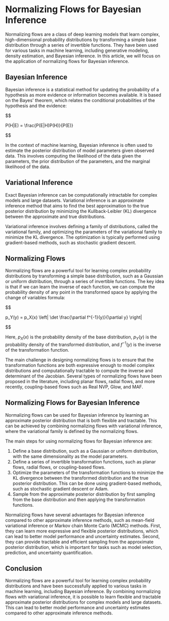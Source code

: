 # Normalizing Flows for Bayesian Inference

Normalizing flows are a class of deep learning models that learn complex, high-dimensional probability distributions by transforming a simple base distribution through a series of invertible functions. They have been used for various tasks in machine learning, including generative modeling, density estimation, and Bayesian inference. In this article, we will focus on the application of normalizing flows for Bayesian inference.

## Bayesian Inference

Bayesian inference is a statistical method for updating the probability of a hypothesis as more evidence or information becomes available. It is based on the Bayes' theorem, which relates the conditional probabilities of the hypothesis and the evidence:


$$

P(H|E) = \frac{P(E|H)P(H)}{P(E)}

$$


In the context of machine learning, Bayesian inference is often used to estimate the posterior distribution of model parameters given observed data. This involves computing the likelihood of the data given the parameters, the prior distribution of the parameters, and the marginal likelihood of the data.

## Variational Inference

Exact Bayesian inference can be computationally intractable for complex models and large datasets. Variational inference is an approximate inference method that aims to find the best approximation to the true posterior distribution by minimizing the Kullback-Leibler (KL) divergence between the approximate and true distributions.

Variational inference involves defining a family of distributions, called the variational family, and optimizing the parameters of the variational family to minimize the KL divergence. The optimization is typically performed using gradient-based methods, such as stochastic gradient descent.

## Normalizing Flows

Normalizing flows are a powerful tool for learning complex probability distributions by transforming a simple base distribution, such as a Gaussian or uniform distribution, through a series of invertible functions. The key idea is that if we can learn the inverse of each function, we can compute the probability density of any point in the transformed space by applying the change of variables formula:


$$

p_Y(y) = p_X(x) \left| \det \frac{\partial f^{-1}(y)}{\partial y} \right|

$$


Here, $p_X(x)$ is the probability density of the base distribution, $p_Y(y)$ is the probability density of the transformed distribution, and $f^{-1}(y)$ is the inverse of the transformation function.

The main challenge in designing normalizing flows is to ensure that the transformation functions are both expressive enough to model complex distributions and computationally tractable to compute the inverse and determinant of the Jacobian. Several types of normalizing flows have been proposed in the literature, including planar flows, radial flows, and more recently, coupling-based flows such as Real NVP, Glow, and MAF.

## Normalizing Flows for Bayesian Inference

Normalizing flows can be used for Bayesian inference by learning an approximate posterior distribution that is both flexible and tractable. This can be achieved by combining normalizing flows with variational inference, where the variational family is defined by the normalizing flows.

The main steps for using normalizing flows for Bayesian inference are:

1. Define a base distribution, such as a Gaussian or uniform distribution, with the same dimensionality as the model parameters.
2. Define a series of invertible transformation functions, such as planar flows, radial flows, or coupling-based flows.
3. Optimize the parameters of the transformation functions to minimize the KL divergence between the transformed distribution and the true posterior distribution. This can be done using gradient-based methods, such as stochastic gradient descent or Adam.
4. Sample from the approximate posterior distribution by first sampling from the base distribution and then applying the transformation functions.

Normalizing flows have several advantages for Bayesian inference compared to other approximate inference methods, such as mean-field variational inference or Markov chain Monte Carlo (MCMC) methods. First, they can learn more expressive and flexible posterior distributions, which can lead to better model performance and uncertainty estimates. Second, they can provide tractable and efficient sampling from the approximate posterior distribution, which is important for tasks such as model selection, prediction, and uncertainty quantification.

## Conclusion

Normalizing flows are a powerful tool for learning complex probability distributions and have been successfully applied to various tasks in machine learning, including Bayesian inference. By combining normalizing flows with variational inference, it is possible to learn flexible and tractable approximate posterior distributions for complex models and large datasets. This can lead to better model performance and uncertainty estimates compared to other approximate inference methods.

